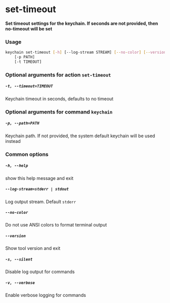 
set-timeout
===========


**Set timeout settings for the keychain.         If seconds are not provided, then no-timeout will be set**
### Usage
```bash
keychain set-timeout [-h] [--log-stream STREAM] [--no-color] [--version] [-s] [-v]
    [-p PATH]
    [-t TIMEOUT]
```
### Optional arguments for action `set-timeout`

##### `-t, --timeout=TIMEOUT`


Keychain timeout in seconds, defaults to no timeout
### Optional arguments for command `keychain`

##### `-p, --path=PATH`


Keychain path. If not provided, the system default keychain will be used instead
### Common options

##### `-h, --help`


show this help message and exit
##### `--log-stream=stderr | stdout`


Log output stream. Default `stderr`
##### `--no-color`


Do not use ANSI colors to format terminal output
##### `--version`


Show tool version and exit
##### `-s, --silent`


Disable log output for commands
##### `-v, --verbose`


Enable verbose logging for commands
